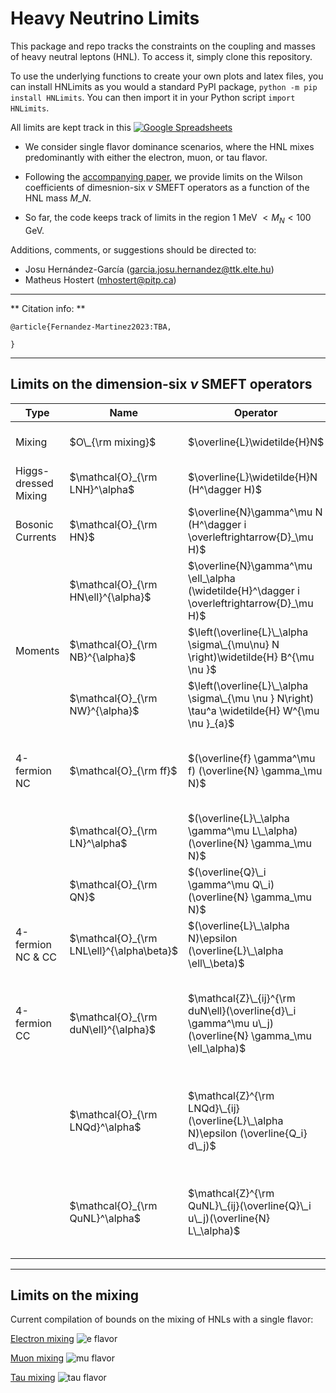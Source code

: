 # Heavy Neutrino Limits

This package and repo tracks the constraints on the coupling and masses of heavy neutral leptons (HNL). To access it, simply clone this repository. 

To use the underlying functions to create your own plots and latex files, you can install HNLimits as you would a standard PyPI package, ``python -m pip install HNLimits``. You can then import it in your Python script ``import HNLimits``.

All limits are kept track in this [![Google Spreadsheets](https://img.shields.io/badge/Google_Sheets-Database-brightgreen.svg)](https://docs.google.com/spreadsheets/d/1p_fslIlThKMOThGl4leporUsogq9TmgXwILntUZOscg/edit?usp=sharing)

* We consider single flavor dominance scenarios, where the HNL mixes predominantly with either the electron, muon, or tau flavor. 

* Following the [accompanying paper](www.arxiv.org/abs/XXXXXXX), we provide limits on the Wilson coefficients of dimesnion-six $\nu$ SMEFT operators as a function of the HNL mass $M\_{N}$.

* So far, the code keeps track of limits in the region 1 MeV $< M_{N} < 100$ GeV.

Additions, comments, or suggestions should be directed to:
* Josu Hernández-García (garcia.josu.hernandez@ttk.elte.hu)
* Matheus Hostert (mhostert@pitp.ca)

--- 
** Citation info: **

```
@article{Fernandez-Martinez2023:TBA, 

}
```
---
## Limits on the dimension-six $\nu$ SMEFT operators

| Type                 | Name                                      | Operator                                                                                              | Notebook                               | Figure                                                                                                                                                                                                                                                                                                                                                 |
|----------------------|-------------------------------------------|-------------------------------------------------------------------------------------------------------|----------------------------------------|--------------------------------------------------------------------------------------------------------------------------------------------------------------------------------------------------------------------------------------------------------------------------------------------------------------------------------------------------------|
| Mixing               | $O\_{\rm mixing}$                                        | $\overline{L}\widetilde{H}N$                                                                              | [``0_limits_mixing.ipynb``](https://github.com/mhostert/Heavy-Neutrino-Limits/blob/5299bb1705eb20c4d38e4fb784b0d79805d698b7/0_limits_mixing.ipynb)                     | [electron](https://github.com/mhostert/N-SMEFT-Limits/blob/main/plots/mixing/UeN_majorana.pdf)  <br />  [muon](https://github.com/mhostert/N-SMEFT-Limits/blob/main/plots/mixing/UmuN_majorana.pdf)  <br />  [tau](https://github.com/mhostert/N-SMEFT-Limits/blob/main/plots/mixing/UtauN_majorana.pdf) |
| Higgs-dressed Mixing | $\mathcal{O}_{\rm LNH}^\alpha$            | $\overline{L}\widetilde{H}N (H^\dagger H)$                                                                | [``1_NSMEFT_LHN.ipynb``](https://github.com/mhostert/Heavy-Neutrino-Limits/blob/f8abe77c5588d3891425ce6519fb3ac918982ec4/1_NSMEFT_LHN.ipynb)                 | [electron]()  <br />  [muon]()  <br />  [tau]()                                                                                                                                                                                                                                                          |
| Bosonic Currents     | $\mathcal{O}_{\rm HN}$                    | $\overline{N}\gamma^\mu N (H^\dagger i \overleftrightarrow{D}_\mu H)$                                 | [``2_NSMEFT_bosonic_NC.ipynb``](https://github.com/mhostert/Heavy-Neutrino-Limits/blob/f8abe77c5588d3891425ce6519fb3ac918982ec4/2_NSMEFT_bosonic_NC.ipynb)          | [Bosonic NC]()                                                                                                                                                                                                                                                                                                                                         |
|                      | $\mathcal{O}_{\rm HN\ell}^{\alpha}$       | $\overline{N}\gamma^\mu \ell_\alpha (\widetilde{H}^\dagger i \overleftrightarrow{D}_\mu H)$               | [``3_NSMEFT_bosonic_CC.ipynb``](https://github.com/mhostert/Heavy-Neutrino-Limits/blob/f8abe77c5588d3891425ce6519fb3ac918982ec4/3_NSMEFT_bosonic_CC.ipynb)          | [Bosonic CC]()                                                                                                                                                                                                                                                                                                                                         |
| Moments              | $\mathcal{O}_{\rm NB}^{\alpha}$             | $\left(\overline{L}\_\alpha \sigma\_{\mu\nu} N \right)\widetilde{H} B^{\mu \nu }$                        | [``4_NSMEFT_moment_NB.ipynb``](https://github.com/mhostert/Heavy-Neutrino-Limits/blob/f8abe77c5588d3891425ce6519fb3ac918982ec4/4_NSMEFT_moment_NB.ipynb)           | [Moment hypercharge]()                                                                                                                                                                                                                                                                                                                                 |
|                      | $\mathcal{O}_{\rm NW}^{\alpha}$             | $\left(\overline{L}\_\alpha \sigma\_{\mu \nu } N\right) \tau^a \widetilde{H} W^{\mu \nu }_{a}$               | [``5_NSMEFT_moment_NW.ipynb``](https://github.com/mhostert/Heavy-Neutrino-Limits/blob/f8abe77c5588d3891425ce6519fb3ac918982ec4/5_NSMEFT_moment_NW.ipynb)           | [Moment W]()                                                                                                                                                                                                                                                                                                                                           |
| 4-fermion NC     | $\mathcal{O}_{\rm ff}$   | $(\overline{f} \gamma^\mu f) (\overline{N} \gamma_\mu N)$ | [``6_NSMEFT_4fermion_NC_ff_LN.ipynb``](https://github.com/mhostert/Heavy-Neutrino-Limits/blob/f8abe77c5588d3891425ce6519fb3ac918982ec4/6_NSMEFT_4fermion_NC_ff_LN.ipynb)      | [4-fermion ee]()  <br /> [4-fermion uu]()  <br /> [4-fermion dd]()                                                                                                                                                                                                                                                                                                                            |
|                      | $\mathcal{O}_{\rm LN}^\alpha$             | $(\overline{L}\_\alpha \gamma^\mu L\_\alpha) (\overline{N} \gamma_\mu N)$                               | [``6_NSMEFT_4fermion_NC_ff_LN.ipynb``](https://github.com/mhostert/Heavy-Neutrino-Limits/blob/f8abe77c5588d3891425ce6519fb3ac918982ec4/6_NSMEFT_4fermion_NC_ff_LN.ipynb)      | [4-fermion LN]()                                                                                                                                                                                                                                                                                                                                    |
|                      | $\mathcal{O}_{\rm QN}$                    | $(\overline{Q}\_i \gamma^\mu Q\_i) (\overline{N} \gamma_\mu N)$                | [``7_NSMEFT_4fermion_NC_QN.ipynb``](https://github.com/mhostert/Heavy-Neutrino-Limits/blob/f8abe77c5588d3891425ce6519fb3ac918982ec4/7_NSMEFT_4fermion_NC_QN.ipynb)      | [4-fermion QN]()                                                                                                                                                                                                                                                                                                                                    |
| 4-fermion NC & CC     | $\mathcal{O}_{\rm LNL\ell}^{\alpha\beta}$ | $(\overline{L}\_\alpha N)\epsilon (\overline{L}\_\alpha \ell\_\beta)$                                    | [``8_NSMEFT_4fermion_LNLell.ipynb``](https://github.com/mhostert/Heavy-Neutrino-Limits/blob/f8abe77c5588d3891425ce6519fb3ac918982ec4/8_NSMEFT_4fermion_LNLell.ipynb)  | [4-fermion LNLell NC]()  <br />  [4-fermion LNLell CC]()                                                                                                                                                                                                                                                                                                                                |
| 4-fermion CC               | $\mathcal{O}_{\rm duN\ell}^{\alpha}$      | $\mathcal{Z}\_{ij}^{\rm duN\ell}(\overline{d}\_i \gamma^\mu u\_j) (\overline{N} \gamma_\mu \ell_\alpha)$ | [``9_NSMEFT_4fermion_CC_duNell.ipynb``](https://github.com/mhostert/Heavy-Neutrino-Limits/blob/f8abe77c5588d3891425ce6519fb3ac918982ec4/9_NSMEFT_4fermion_CC_duNell.ipynb) | [4-fermion duNell: electron]() <br /> [4-fermion duNell: muon]() <br /> [4-fermion duNell: tau]() <br />                                                                                                                                                                                                                                                                                                                                |
|                      | $\mathcal{O}_{\rm LNQd}^\alpha$           | $\mathcal{Z}^{\rm LNQd}\_{ij} (\overline{L}\_\alpha N)\epsilon (\overline{Q_i} d\_j)$                    | [``10_NSMEFT_4fermion_CC_LNQd.ipynb``](https://github.com/mhostert/Heavy-Neutrino-Limits/blob/f8abe77c5588d3891425ce6519fb3ac918982ec4/10_NSMEFT_4fermion_CC_LNQd.ipynb)   | [4-fermion LNQd: electron]()  <br /> [4-fermion LNQd: muon]()  <br /> [4-fermion LNQd: tau]()  <br />                                                                                                                                                                                                                                                                                                                                |
|                      | $\mathcal{O}_{\rm QuNL}^\alpha$           | $\mathcal{Z}^{\rm QuNL}\_{ij}(\overline{Q}\_i u\_j)(\overline{N} L\_\alpha)$                              | [``11_NSMEFT_4fermion_CC_QuNL.ipynb``](https://github.com/mhostert/Heavy-Neutrino-Limits/blob/f8abe77c5588d3891425ce6519fb3ac918982ec4/11_NSMEFT_4fermion_CC_QuNL.ipynb)   | [4-fermion QuNL: electron]()   <br /> [4-fermion QuNL: muon]()   <br /> [4-fermion QuNL: tau]()   <br />                                                                                                                                                                                                                                                                                                                                 |


---
## Limits on the mixing

Current compilation of bounds on the mixing of HNLs with a single flavor:


[Electron mixing](https://raw.githubusercontent.com/mhostert/N-SMEFT-Limits/main/plots/mixing/UeN_majorana.png)
![e flavor](https://raw.githubusercontent.com/mhostert/N-SMEFT-Limits/main/plots/mixing/UeN_majorana.png)

[Muon mixing](https://raw.githubusercontent.com/mhostert/N-SMEFT-Limits/main/plots/mixing/UmuN_majorana.png)
![mu flavor](https://raw.githubusercontent.com/mhostert/N-SMEFT-Limits/main/plots/mixing/UmuN_majorana.png)

[Tau mixing](https://raw.githubusercontent.com/mhostert/N-SMEFT-Limits/main/plots/mixing/UtauN_majorana.png)
![tau flavor](https://raw.githubusercontent.com/mhostert/N-SMEFT-Limits/main/plots/mixing/UtauN_majorana.png)

